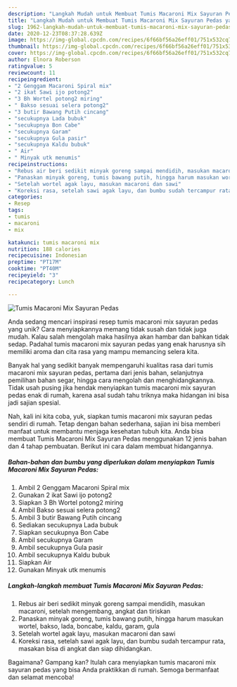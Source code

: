 ```yaml
---
description: "Langkah Mudah untuk Membuat Tumis Macaroni Mix Sayuran Pedas yang Lezat Sekali"
title: "Langkah Mudah untuk Membuat Tumis Macaroni Mix Sayuran Pedas yang Lezat Sekali"
slug: 1962-langkah-mudah-untuk-membuat-tumis-macaroni-mix-sayuran-pedas-yang-lezat-sekali
date: 2020-12-23T08:37:28.639Z
image: https://img-global.cpcdn.com/recipes/6f66bf56a26eff01/751x532cq70/tumis-macaroni-mix-sayuran-pedas-foto-resep-utama.jpg
thumbnail: https://img-global.cpcdn.com/recipes/6f66bf56a26eff01/751x532cq70/tumis-macaroni-mix-sayuran-pedas-foto-resep-utama.jpg
cover: https://img-global.cpcdn.com/recipes/6f66bf56a26eff01/751x532cq70/tumis-macaroni-mix-sayuran-pedas-foto-resep-utama.jpg
author: Elnora Roberson
ratingvalue: 5
reviewcount: 11
recipeingredient:
- "2 Genggam Macaroni Spiral mix"
- "2 ikat Sawi ijo potong2"
- "3 Bh Wortel potong2 miring"
- " Bakso sesuai selera potong2"
- "3 butir Bawang Putih cincang"
- "secukupnya Lada bubuk"
- "secukupnya Bon Cabe"
- "secukupnya Garam"
- "secukupnya Gula pasir"
- "secukupnya Kaldu bubuk"
- " Air"
- " Minyak utk menumis"
recipeinstructions:
- "Rebus air beri sedikit minyak goreng sampai mendidih, masukan macaroni, setelah mengembang, angkat dan tiriskan"
- "Panaskan minyak goreng, tumis bawang putih, hingga harum masukan wortel, bakso, lada, boncabe, kaldu, garam, gula"
- "Setelah wortel agak layu, masukan macaroni dan sawi"
- "Koreksi rasa, setelah sawi agak layu, dan bumbu sudah tercampur rata, masakan bisa di angkat dan siap dihidangkan."
categories:
- Resep
tags:
- tumis
- macaroni
- mix

katakunci: tumis macaroni mix 
nutrition: 188 calories
recipecuisine: Indonesian
preptime: "PT17M"
cooktime: "PT40M"
recipeyield: "3"
recipecategory: Lunch

---
```



![Tumis Macaroni Mix Sayuran Pedas](https://img-global.cpcdn.com/recipes/6f66bf56a26eff01/751x532cq70/tumis-macaroni-mix-sayuran-pedas-foto-resep-utama.jpg)

Anda sedang mencari inspirasi resep tumis macaroni mix sayuran pedas yang unik? Cara menyiapkannya memang tidak susah dan tidak juga mudah. Kalau salah mengolah maka hasilnya akan hambar dan bahkan tidak sedap. Padahal tumis macaroni mix sayuran pedas yang enak harusnya sih memiliki aroma dan cita rasa yang mampu memancing selera kita.

Banyak hal yang sedikit banyak mempengaruhi kualitas rasa dari tumis macaroni mix sayuran pedas, pertama dari jenis bahan, selanjutnya pemilihan bahan segar, hingga cara mengolah dan menghidangkannya. Tidak usah pusing jika hendak menyiapkan tumis macaroni mix sayuran pedas enak di rumah, karena asal sudah tahu triknya maka hidangan ini bisa jadi sajian spesial.




Nah, kali ini kita coba, yuk, siapkan tumis macaroni mix sayuran pedas sendiri di rumah. Tetap dengan bahan sederhana, sajian ini bisa memberi manfaat untuk membantu menjaga kesehatan tubuh kita. Anda bisa membuat Tumis Macaroni Mix Sayuran Pedas menggunakan 12 jenis bahan dan 4 tahap pembuatan. Berikut ini cara dalam membuat hidangannya.

<!--inarticleads1-->

##### Bahan-bahan dan bumbu yang diperlukan dalam menyiapkan Tumis Macaroni Mix Sayuran Pedas:

1. Ambil 2 Genggam Macaroni Spiral mix
1. Gunakan 2 ikat Sawi ijo potong2
1. Siapkan 3 Bh Wortel potong2 miring
1. Ambil  Bakso sesuai selera potong2
1. Ambil 3 butir Bawang Putih cincang
1. Sediakan secukupnya Lada bubuk
1. Siapkan secukupnya Bon Cabe
1. Ambil secukupnya Garam
1. Ambil secukupnya Gula pasir
1. Ambil secukupnya Kaldu bubuk
1. Siapkan  Air
1. Gunakan  Minyak utk menumis




<!--inarticleads2-->

##### Langkah-langkah membuat Tumis Macaroni Mix Sayuran Pedas:

1. Rebus air beri sedikit minyak goreng sampai mendidih, masukan macaroni, setelah mengembang, angkat dan tiriskan
1. Panaskan minyak goreng, tumis bawang putih, hingga harum masukan wortel, bakso, lada, boncabe, kaldu, garam, gula
1. Setelah wortel agak layu, masukan macaroni dan sawi
1. Koreksi rasa, setelah sawi agak layu, dan bumbu sudah tercampur rata, masakan bisa di angkat dan siap dihidangkan.




Bagaimana? Gampang kan? Itulah cara menyiapkan tumis macaroni mix sayuran pedas yang bisa Anda praktikkan di rumah. Semoga bermanfaat dan selamat mencoba!
